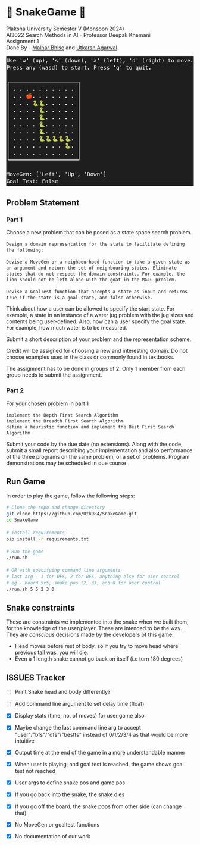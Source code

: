 # 🐍 SnakeGame 🐍

Plaksha University Semester V (Monsoon 2024)  
AI3022 Search Methods in AI - Professor Deepak Khemani  
Assignment 1  
Done By - [Malhar Bhise](https://github.com/coolperson111) and [Utkarsh Agarwal](https://github.com/Utk984)  

![image of snake game in action](snake.png "Snake in action!")

## Problem Statement

### Part 1

Choose a new problem that can be posed as a state space search problem.

    Design a domain representation for the state to facilitate defining the following:

    Devise a MoveGen or a neighbourhood function to take a given state as an argument and return the set of neighbouring states. Eliminate states that do not respect the domain constraints. For example, the lion should not be left alone with the goat in the MGLC problem.

    Devise a GoalTest function that accepts a state as input and returns true if the state is a goal state, and false otherwise.

Think about how a user can be allowed to specify the start state. For example, a state in an instance of a water jug problem with the jug sizes and contents being user-defined. Also, how can a user specify the goal state. For example, how much water is to be measured.

Submit a short description of your problem and the representation scheme.

Credit will be assigned for choosing a new and interesting domain. Do not choose examples used in the class or commonly found in textbooks.

The assignment has to be done in groups of 2. Only 1 member from each group needs to submit the assignment.


### Part 2

For your chosen problem in part 1

    implement the Depth First Search Algorithm
    implement the Breadth First Search Algorithm
    define a heuristic function and implement the Best First Search Algorithm

Submit your code by the due date (no extensions). Along with the code, submit a small report describing your implementation and also performance of the three programs on the same problem, or a set of problems. Program demonstrations may be scheduled in due course


## Run Game

In order to play the game, follow the following steps:

```bash
# Clone the repo and change directory
git clone https://github.com/Utk984/SnakeGame.git
cd SnakeGame

# install requirements
pip install -r requirements.txt

# Run the game
./run.sh

# OR with specifying command line arguments
# last arg - 1 for DFS, 2 for BFS, anything else for user control
# eg - board 5x5, snake pos (2, 3), and 0 for user control
./run.sh 5 5 2 3 0
```


## Snake constraints

These are constraints we implemented into the snake when we built them, for the knowledge of the user/player. These are intended to be the way. They are *conscious* decisions made by the developers of this game.

- Head moves before rest of body, so if you try to move head where previous tail was, you will die.
- Even a 1 length snake cannot go back on itself (i.e turn 180 degrees)


## ISSUES Tracker

- [ ] Print Snake head and body differently?
- [ ] Add command line argument to set delay time (float)

- [x] Display stats (time, no. of moves) for user game also
- [x] Maybe change the last command line arg to accept "user"/"bfs"/"dfs"/"bestfs" instead of 0/1/2/3/4 as that would be more intuitive
- [x] Output time at the end of the game in a more understandable manner
- [x] When user is playing, and goal test is reached, the game shows goal test not reached
- [x] User args to define snake pos and game pos
- [x] If you go back into the snake, the snake dies
- [x] If you go off the board, the snake pops from other side (can change that)
- [x] No MoveGen or goaltest functions
- [x] No documentation of our work
